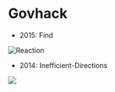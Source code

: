 Govhack
=======

* 2015: Find

![Reaction](http://i.imgur.com/984tOqk.png "Reaction Screenshot")

* 2014: Inefficient-Directions

<img src="http://www.***REMOVED***.com/img/govhack.png"/>
